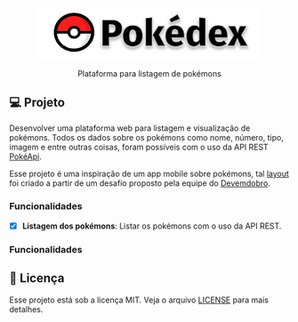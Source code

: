 <p align="center">
  <img alt="Pokedex logo" src="./src/assets/logo.svg" width="400px" />
</p>

<p align="center" fontSize="60px">
  Plataforma para listagem de pokémons
</p>

## 💻 Projeto

Desenvolver uma plataforma web para listagem e visualização de pokémons. Todos os dados sobre os pokémons como nome, número, tipo, imagem e entre outras coisas, foram possíveis com o uso da API REST [PokéApi](https://pokeapi.co/).

Esse projeto é uma inspiração de um app mobile sobre pokémons, tal [layout](https://www.behance.net/gallery/95727849/Pokdex-App) foi criado a partir de um desafio proposto pela equipe do [Devemdobro](https://devemdobro.com//).

### Funcionalidades

- [x] **Listagem dos pokémons**: Listar os pokémons com o uso da API REST.

### Funcionalidades

## 📝 Licença

Esse projeto está sob a licença MIT. Veja o arquivo [LICENSE](LICENSE.md) para mais detalhes.